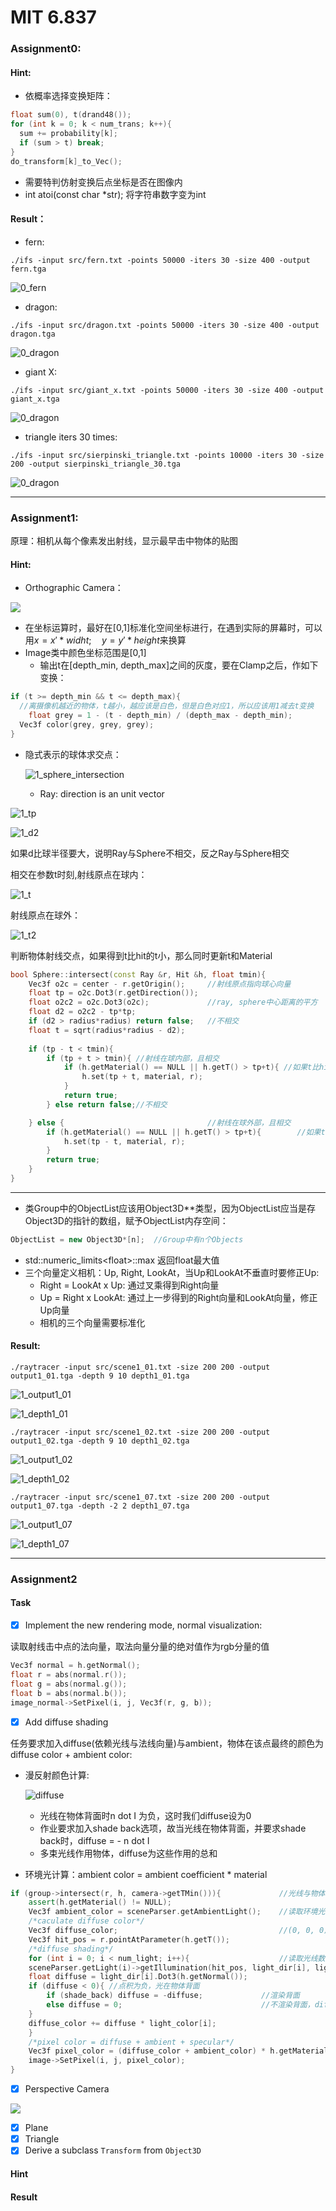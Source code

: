 # MIT 6.837

### Assignment0:

#### Hint:

* 依概率选择变换矩阵：

```c++
float sum(0), t(drand48());
for (int k = 0; k < num_trans; k++){
  sum += probability[k];
  if (sum > t) break;
}
do_transform[k]_to_Vec();
```

* 需要特判仿射变换后点坐标是否在图像内
* int atoi(const char *str); 将字符串数字变为int

#### Result：

* fern:

```shell
./ifs -input src/fern.txt -points 50000 -iters 30 -size 400 -output fern.tga
```

![0_fern](src/0_fern.png)

* dragon:

```shell
./ifs -input src/dragon.txt -points 50000 -iters 30 -size 400 -output dragon.tga
```

![0_dragon](src/0_dragon.png)

* giant X:

```shell
./ifs -input src/giant_x.txt -points 50000 -iters 30 -size 400 -output giant_x.tga
```

![0_dragon](src/0_giant_x.png)

* triangle iters 30 times:

```shell
./ifs -input src/sierpinski_triangle.txt -points 10000 -iters 30 -size 200 -output sierpinski_triangle_30.tga
```

![0_dragon](src/0_sierpinski_triangle_30.png)

---

### Assignment1:

原理：相机从每个像素发出射线，显示最早击中物体的贴图

#### Hint:

* Orthographic Camera：

![](src/1_orthographic_camera.png)

* 在坐标运算时，最好在[0,1]标准化空间坐标进行，在遇到实际的屏幕时，可以用$x = x' * widht;\quad y = y' * height$来换算
* Image类中颜色坐标范围是[0,1]
  * 输出t在[depth_min, depth_max]之间的灰度，要在Clamp之后，作如下变换：

```c++
if (t >= depth_min && t <= depth_max){
  //离摄像机越近的物体，t越小，越应该是白色，但是白色对应1，所以应该用1减去t变换
	float grey = 1 - (t - depth_min) / (depth_max - depth_min);
  Vec3f color(grey, grey, grey);
}

```

* 隐式表示的球体求交点：

  ![1_sphere_intersection](src/1_sphere_intersection.png)

  * Ray: direction is an unit vector

![1_tp](src/1_tp.png)

![1_d2](src/1_d2.png)

如果d比球半径要大，说明Ray与Sphere不相交，反之Ray与Sphere相交

相交在参数t时刻,射线原点在球内：

![1_t](src/1_t.png)

射线原点在球外：

![1_t2](src/1_t2.png)

判断物体射线交点，如果得到t比hit的t小，那么同时更新t和Material

```c++
bool Sphere::intersect(const Ray &r, Hit &h, float tmin){
    Vec3f o2c = center - r.getOrigin();     //射线原点指向球心向量
    float tp = o2c.Dot3(r.getDirection());
    float o2c2 = o2c.Dot3(o2c);             //ray, sphere中心距离的平方
    float d2 = o2c2 - tp*tp;
    if (d2 > radius*radius) return false;   //不相交
    float t = sqrt(radius*radius - d2);
    
    if (tp - t < tmin){
        if (tp + t > tmin){ //射线在球内部，且相交
            if (h.getMaterial() == NULL || h.getT() > tp+t){ //如果t比hit中的t小，则更新h
          		h.set(tp + t, material, r);
            }
            return true;
        } else return false;//不相交

    } else {								//射线在球外部，且相交
        if (h.getMaterial() == NULL || h.getT() > tp+t){		//如果t比hit中的t小，则更新h
      		h.set(tp - t, material, r);
        }
        return true;
    }
}
```

---

* 类Group中的ObjectList应该用Object3D**类型，因为ObjectList应当是存Object3D的指针的数组，赋予ObjectList内存空间：

```c++
ObjectList = new Object3D*[n];	//Group中有n个Objects
```

* std::numeric_limits\<float\>::max 返回float最大值
* 三个向量定义相机：Up, Right, LookAt，当Up和LookAt不垂直时要修正Up:
  * Right = LookAt x Up: 通过叉乘得到Right向量
  * Up = Right x LookAt: 通过上一步得到的Right向量和LookAt向量，修正Up向量
  * 相机的三个向量需要标准化

#### Result:

```shell
./raytracer -input src/scene1_01.txt -size 200 200 -output output1_01.tga -depth 9 10 depth1_01.tga
```

![1_output1_01](src/1_output1_01.png)

![1_depth1_01](src/1_depth1_01.png)

```shell
./raytracer -input src/scene1_02.txt -size 200 200 -output output1_02.tga -depth 9 10 depth1_02.tga
```

![1_output1_02](src/1_output1_02.png)

![1_depth1_02](src/1_depth1_02.png)

```shell
./raytracer -input src/scene1_07.txt -size 200 200 -output output1_07.tga -depth -2 2 depth1_07.tga
```

![1_output1_07](src/1_output1_07.png)

![1_depth1_07](src/1_depth1_07.png)

---

### Assignment2

#### Task

* [x] Implement the new rendering mode, normal visualization:

读取射线击中点的法向量，取法向量分量的绝对值作为rgb分量的值

```c++
Vec3f normal = h.getNormal();
float r = abs(normal.r()); 
float g = abs(normal.g()); 
float b = abs(normal.b()); 
image_normal->SetPixel(i, j, Vec3f(r, g, b));
```

* [x] Add diffuse shading

任务要求加入diffuse(依赖光线与法线向量)与ambient，物体在该点最终的颜色为diffuse color + ambient color:

* 漫反射颜色计算:

  ![diffuse](src/2_diffuse_color.png)

  * 光线在物体背面时n dot I 为负，这时我们diffuse设为0
  * 作业要求加入shade back选项，故当光线在物体背面，并要求shade back时，diffuse = - n dot I
  * 多束光线作用物体，diffuse为这些作用的总和

* 环境光计算：ambient color = ambient coefficient * material

```c++
if (group->intersect(r, h, camera->getTMin())){             //光线与物体相交
	assert(h.getMaterial() != NULL);
	Vec3f ambient_color = sceneParser.getAmbientLight();    //读取环境光
	/*caculate diffuse color*/
	Vec3f diffuse_color;                                    //(0, 0, 0)
	Vec3f hit_pos = r.pointAtParameter(h.getT());
	/*diffuse shading*/
	for (int i = 0; i < num_light; i++){                    //读取光线数据
    sceneParser.getLight(i)->getIllumination(hit_pos, light_dir[i], light_color[i]);
    float diffuse = light_dir[i].Dot3(h.getNormal());
    if (diffuse < 0){ //点积为负，光在物体背面
        if (shade_back) diffuse = -diffuse;             //渲染背面
        else diffuse = 0;                               //不渲染背面，diffuse为0
    }
    diffuse_color += diffuse * light_color[i];
	}
	/*pixel color = diffuse + ambient + specular*/
	Vec3f pixel_color = (diffuse_color + ambient_color) * h.getMaterial()->getDiffuseColor();
	image->SetPixel(i, j, pixel_color);
}
```

* [x] Perspective Camera

![](src/2_perspective_camera.png)



* [x] Plane
* [x] Triangle
* [x] Derive a subclass `Transform` from `Object3D`

#### Hint



#### Result

